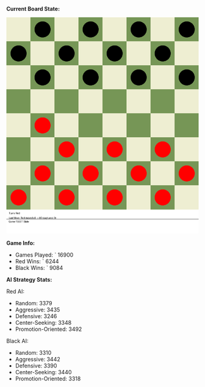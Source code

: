 
**Current Board State:**  
<!-- START_GIF -->
![Checkers Game](./checkers_game.gif)
<!-- END_GIF -->

**Game Info:**  
- Games Played: `<!-- GAMES_PLAYED --> 16900
- Red Wins: `<!-- RED_WINS --> 6244
- Black Wins: `<!-- BLACK_WINS --> 9084

<!-- AI_STATS -->
**AI Strategy Stats:**

Red AI:
- Random: 3379
- Aggressive: 3435
- Defensive: 3246
- Center-Seeking: 3348
- Promotion-Oriented: 3492

Black AI:
- Random: 3310
- Aggressive: 3442
- Defensive: 3390
- Center-Seeking: 3440
- Promotion-Oriented: 3318
